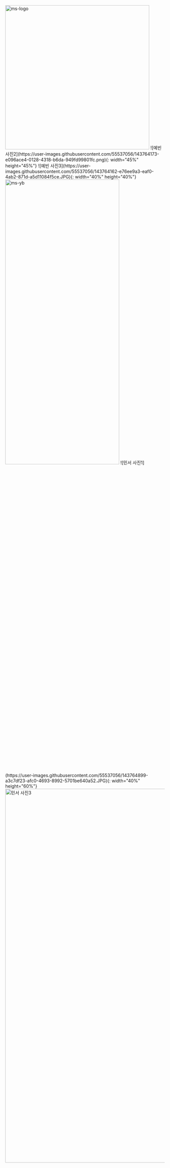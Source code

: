 <img width="455" alt="ms-logo" src="https://user-images.githubusercontent.com/55537056/143764553-13f372e4-9848-47da-9b2c-dd0d2854bc59.png">
![예빈 사진2](https://user-images.githubusercontent.com/55537056/143764173-e096ace4-0128-4318-b6da-949fd99801fc.png){: width="45%" height="45%"}
![예빈 사진3](https://user-images.githubusercontent.com/55537056/143764162-e76ee9a3-eaf0-4ab2-871d-a5d11084f5ce.JPG){: width="40%" height="40%"}
<img width="360" alt="ms-yb" src="https://user-images.githubusercontent.com/55537056/143764649-a2fd7058-34f6-4476-8f22-c9d68ca8601d.png" width="45%" height="48%">
![민서 사진1](https://user-images.githubusercontent.com/55537056/143764899-a3c7df23-afc0-4693-8992-5701be640a52.JPG){: width="40%" height="60%"}
<img width="798" alt="민서 사진3" src="https://user-images.githubusercontent.com/55537056/143764909-2ad16bc8-dcd3-4b6f-ad6c-8f4f899bc21a.png" width="45%" height="55%">
<img width="801" alt="민서 사진2" src="https://user-images.githubusercontent.com/55537056/143764906-df3d7669-2abc-4cf3-b77e-98fcccf8c24b.png" width="45%" height="55%">
<img width="720" alt="정아 사진1" src="https://user-images.githubusercontent.com/55537056/143765661-ad03c49d-88bf-47ef-993a-b6fe3c0db859.png" width="45%" height="60%">
<img width="720" alt="정아 사진2" src="https://user-images.githubusercontent.com/55537056/143765672-3a76c91c-385f-49e2-b083-54a809cb4765.png" width="45%" height="55%">
<img width="739" alt="정아 사진3" src="https://user-images.githubusercontent.com/55537056/143765683-923745e8-f938-498e-bc02-81d971ce103b.png" width="45%" height="60%">
![민서(DJ) 사진1](https://user-images.githubusercontent.com/55537056/143765198-d1809338-6af8-4833-84c1-0627d0133738.JPG){: width="45%" height="45%"}
![민서(DJ) 사진2](https://user-images.githubusercontent.com/55537056/143765206-4b2bed26-ac18-4b0e-9f01-fd65836c7b6f.JPG){: width="45%" height="45%"}
![민서(DJ) 사진3](https://user-images.githubusercontent.com/55537056/143765210-a1c727c8-2111-40d0-bc15-ebf2a8d1d0fc.JPG){: width="45%" height="45%"}
<img width="720" alt="정우 사진1" src="https://user-images.githubusercontent.com/55537056/143765632-6831606b-7b51-48db-80b9-a27a87f6c25e.png" width="45%" height="40%">
![ms-logo-black](https://user-images.githubusercontent.com/55537056/143765180-9c6b0933-8b96-47d6-bf3e-c9ba3355659c.jpeg){: width="45%" height="40%"}
<img width="573" alt="정우 사진2" src="https://user-images.githubusercontent.com/55537056/143766459-416ff26e-a945-4b6e-af8a-085c30796749.png" width="45%" height="40%">
<img width="686" alt="정우 사진3" src="https://user-images.githubusercontent.com/55537056/143765637-d6049301-db5d-458b-a997-bf97a2c91fe3.png" width="45%" height="40%">


